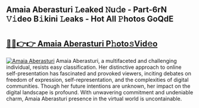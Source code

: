## Amaia Aberasturi 𝙻eaked 𝙽u𝚍e - Part-6rN 𝚅𝚒deo B𝚒kini 𝙻eaks - Hot All 𝙿hotos GoQdE

# <h2><a href="http://ld0dqd.urlbe.top/?page=Amaia+Aberasturi">🔗🔗👉👉 Amaia Aberasturi P𝚑oto𝚜Vid𝚎o</a></h2>

[![Amaia Aberasturi](https://i.imgur.com/eBuTRDB.gif)](http://ld0dqd.urlbe.top/?page=Amaia+Aberasturi)
Amaia Aberasturi, a multifaceted and challenging individual, resists easy classification. Her distinctive approach to online self-presentation has fascinated and provoked viewers, inciting debates on freedom of expression, self-representation, and the complexities of digital communities. Though her future intentions are unknown, her impact on the digital landscape is profound. With unwavering commitment and undeniable charm, Amaia Aberasturi presence in the virtual world is uncontainable.
